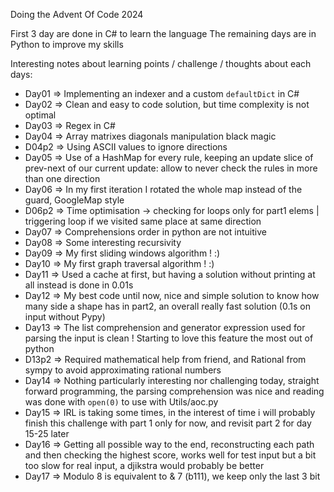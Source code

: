 Doing the Advent Of Code 2024

First 3 day are done in C# to learn the language
The remaining days are in Python to improve my skills

Interesting notes about learning points / challenge / thoughts about each days:

- Day01 => Implementing an indexer and a custom `defaultDict` in C#
- Day02 => Clean and easy to code solution, but time complexity is not optimal
- Day03 => Regex in C#
- Day04 => Array matrixes diagonals manipulation black magic
- D04p2 => Using ASCII values to ignore directions
- Day05 => Use of a HashMap for every rule, keeping an update slice of prev-next of our current update: allow to never check the rules in more than one direction
- Day06 => In my first iteration I rotated the whole map instead of the guard, GoogleMap style
- D06p2 => Time optimisation -> checking for loops only for part1 elems | triggering loop if we visited same place at same direction
- Day07 => Comprehensions order in python are not intuitive
- Day08 => Some interesting recursivity
- Day09 => My first sliding windows algorithm ! :)
- Day10 => My first graph traversal algorithm ! :)
- Day11 => Used a cache at first, but having a solution without printing at all instead is done in 0.01s
- Day12 => My best code until now, nice and simple solution to know how many side a shape has in part2, an overall really fast solution (0.1s on input without Pypy)
- Day13 => The list comprehension and generator expression used for parsing the input is clean ! Starting to love this feature the most out of python
- D13p2 => Required mathematical help from friend, and Rational from sympy to avoid approximating rational numbers
- Day14 => Nothing particularly interesting nor challenging today, straight forward programming, the parsing comprehension was nice and reading was done with `open(0)` to use with Utils/aoc.py
- Day15 => IRL is taking some times, in the interest of time i will probably finish this challenge with part 1 only for now, and revisit part 2 for day 15-25 later
- Day16 => Getting all possible way to the end, reconstructing each path and then checking the highest score, works well for test input but a bit too slow for real input, a djikstra would probably be better
- Day17 => Modulo 8 is equivalent to & 7 (b111), we keep only the last 3 bit
